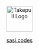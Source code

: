 <div align="center">
    <img src="https://stamp.fyi/avatar/sasid.eth" height="70" alt="Takepull Logo">
    <p><a href="https://sasi.codes" target="_blank">sasi.codes</a></p>
</div>
